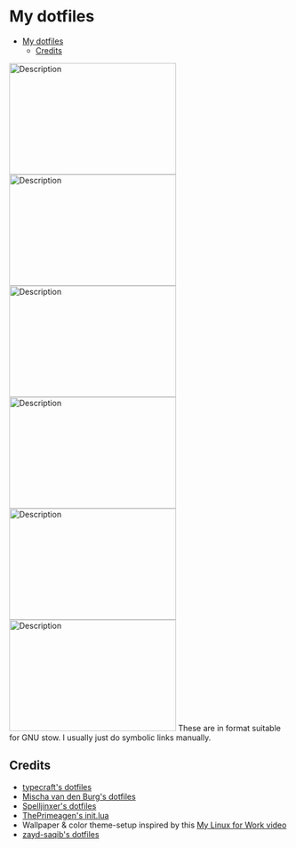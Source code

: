 # My dotfiles

<!--toc:start-->
- [My dotfiles](#my-dotfiles)
  - [Credits](#credits)
<!--toc:end-->

<img src="https://github.com/user-attachments/assets/6d405451-d251-4644-879f-e8e23bf18bfc" alt="Description" width="300" height="200" />
<img src="https://github.com/user-attachments/assets/b065c1c5-fbc3-47f0-9f9d-79d702068f09" alt="Description" width="300" height="200" />
<img src="https://github.com/user-attachments/assets/eaae4ee6-5f1c-4d86-9ea3-942a98fb63ea" alt="Description" width="300" height="200" />
<img src="https://github.com/user-attachments/assets/3e7fcc72-471d-444d-916e-40a4c7f6c491" alt="Description" width="300" height="200" />
<img src="https://github.com/user-attachments/assets/de50eb25-9eb7-4c7f-a3c7-29bb66038524" alt="Description" width="300" height="200" />
<img src="https://github.com/user-attachments/assets/b78be2be-87a0-407e-9dd0-39fe00b0e88c" alt="Description" width="300" height="200" />
These are in format suitable for GNU stow. I usually just do symbolic links manually.

## Credits

- [typecraft's dotfiles](https://github.com/typecraft-dev/dotfiles)
- [Mischa van den Burg's dotfiles](https://github.com/mischavandenburg/dotfiles)
- [Spelljinxer's dotfiles](https://github.com/Spelljinxer/dotfiles)
- [ThePrimeagen's init.lua](https://github.com/ThePrimeagen/init.lua/)
- Wallpaper & color theme-setup inspired by this [My Linux for Work video](https://www.youtube.com/watch?v=EujO_5KvCCo)
- [zayd-saqib's dotfiles](https://github.com/zayd-saqib/hyprland-dotfiles/tree/main)
